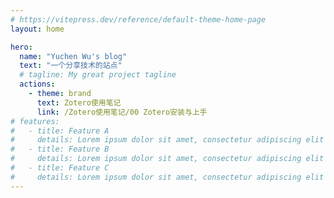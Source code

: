 ```yaml
---
# https://vitepress.dev/reference/default-theme-home-page
layout: home

hero:
  name: "Yuchen Wu's blog"
  text: "一个分享技术的站点"
  # tagline: My great project tagline
  actions:
    - theme: brand
      text: Zotero使用笔记
      link: /Zotero使用笔记/00 Zotero安装与上手
# features:
#   - title: Feature A
#     details: Lorem ipsum dolor sit amet, consectetur adipiscing elit
#   - title: Feature B
#     details: Lorem ipsum dolor sit amet, consectetur adipiscing elit
#   - title: Feature C
#     details: Lorem ipsum dolor sit amet, consectetur adipiscing elit
---
```

